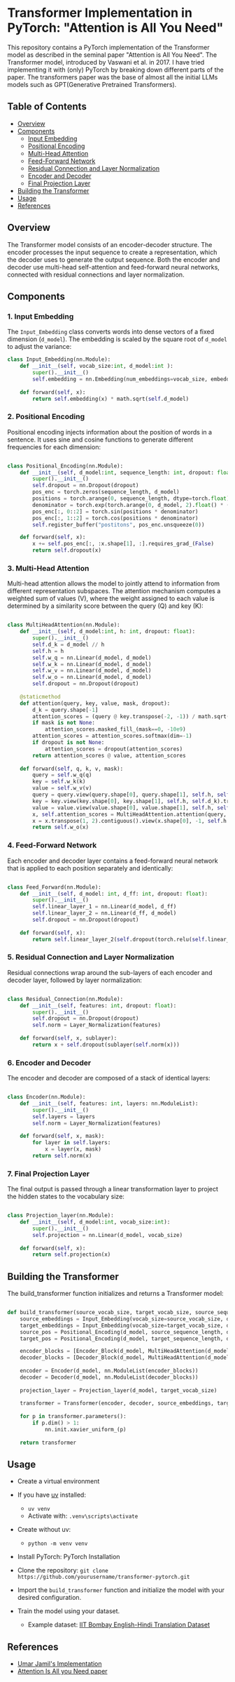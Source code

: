 # Transformer Implementation in PyTorch: "Attention is All You Need"

This repository contains a PyTorch implementation of the Transformer model as described in the seminal paper "Attention is All You Need". The Transformer model, introduced by Vaswani et al. in 2017. I have tried implementing it with (only) PyTorch by breaking down different parts of the paper. The transformers paper was the base of almost all the initial LLMs models such as GPT(Generative Pretrained Transformers).
## Table of Contents

- [Overview](#overview)
- [Components](#components)
  - [Input Embedding](#input-embedding)
  - [Positional Encoding](#positional-encoding)
  - [Multi-Head Attention](#multi-head-attention)
  - [Feed-Forward Network](#feed-forward-network)
  - [Residual Connection and Layer Normalization](#residual-connection-and-layer-normalization)
  - [Encoder and Decoder](#encoder-and-decoder)
  - [Final Projection Layer](#final-projection-layer)
- [Building the Transformer](#building-the-transformer)
- [Usage](#usage)
- [References](#references)

## Overview

The Transformer model consists of an encoder-decoder structure. The encoder processes the input sequence to create a representation, which the decoder uses to generate the output sequence. Both the encoder and decoder use multi-head self-attention and feed-forward neural networks, connected with residual connections and layer normalization.

## Components

### 1. Input Embedding

The `Input_Embedding` class converts words into dense vectors of a fixed dimension (`d_model`). The embedding is scaled by the square root of `d_model` to adjust the variance:

```python
class Input_Embedding(nn.Module): 
    def __init__(self, vocab_size:int, d_model:int ):
        super().__init__()
        self.embedding = nn.Embedding(num_embeddings=vocab_size, embedding_dim=d_model)
        
    def forward(self, x):
        return self.embedding(x) * math.sqrt(self.d_model)
```

### 2. Positional Encoding

Positional encoding injects information about the position of words in a sentence. It uses sine and cosine functions to generate different frequencies for each dimension:

```python

class Positional_Encoding(nn.Module):
    def __init__(self, d_model:int, sequence_length: int, dropout: float) -> None:
        super().__init__()
        self.dropout = nn.Dropout(dropout)
        pos_enc = torch.zeros(sequence_length, d_model)
        positions = torch.arange(0, sequence_length, dtype=torch.float).unsqueeze(1)
        denominator = torch.exp(torch.arange(0, d_model, 2).float() * (-math.log(10000.0) / d_model))
        pos_enc[:, 0::2] = torch.sin(positions * denominator)
        pos_enc[:, 1::2] = torch.cos(positions * denominator)
        self.register_buffer("postitons", pos_enc.unsqueeze(0))

    def forward(self, x):
        x += self.pos_enc[:, :x.shape[1], :].requires_grad_(False)
        return self.dropout(x)
```

### 3. Multi-Head Attention

Multi-head attention allows the model to jointly attend to information from different representation subspaces. The attention mechanism computes a weighted sum of values (V), where the weight assigned to each value is determined by a similarity score between the query (Q) and key (K):

```python

class MultiHeadAttention(nn.Module):
    def __init__(self, d_model:int, h: int, dropout: float):
        super().__init__()
        self.d_k = d_model // h
        self.h = h
        self.w_q = nn.Linear(d_model, d_model)
        self.w_k = nn.Linear(d_model, d_model)
        self.w_v = nn.Linear(d_model, d_model)
        self.w_o = nn.Linear(d_model, d_model)
        self.dropout = nn.Dropout(dropout)
        
    @staticmethod
    def attention(query, key, value, mask, dropout):
        d_k = query.shape[-1]
        attention_scores = (query @ key.transpose(-2, -1)) / math.sqrt(d_k)
        if mask is not None:
            attention_scores.masked_fill_(mask==0, -10e9)
        attention_scores = attention_scores.softmax(dim=-1)
        if dropout is not None:
            attention_scores = dropout(attention_scores)
        return attention_scores @ value, attention_scores
        
    def forward(self, q, k, v, mask):
        query = self.w_q(q)
        key = self.w_k(k)
        value = self.w_v(v)
        query = query.view(query.shape[0], query.shape[1], self.h, self.d_k).transpose(1, 2)
        key = key.view(key.shape[0], key.shape[1], self.h, self.d_k).transpose(1, 2)
        value = value.view(value.shape[0], value.shape[1], self.h, self.d_k).transpose(1, 2)
        x, self.attention_scores = MultiHeadAttention.attention(query, key, value, mask, self.dropout)
        x = x.transpose(1, 2).contiguous().view(x.shape[0], -1, self.h * self.d_k)
        return self.w_o(x)
```

### 4. Feed-Forward Network

Each encoder and decoder layer contains a feed-forward neural network that is applied to each position separately and identically:

```python

class Feed_Forward(nn.Module):
    def __init__(self, d_model: int, d_ff: int, dropout: float):
        super().__init__()
        self.linear_layer_1 = nn.Linear(d_model, d_ff)
        self.linear_layer_2 = nn.Linear(d_ff, d_model)
        self.dropout = nn.Dropout(dropout)
        
    def forward(self, x):
        return self.linear_layer_2(self.dropout(torch.relu(self.linear_layer_1(x))))
```

### 5. Residual Connection and Layer Normalization

Residual connections wrap around the sub-layers of each encoder and decoder layer, followed by layer normalization:

```python

class Residual_Connection(nn.Module):
    def __init__(self, features: int, dropout: float):
        super().__init__()
        self.dropout = nn.Dropout(dropout)
        self.norm = Layer_Normalization(features)
        
    def forward(self, x, sublayer):
        return x + self.dropout(sublayer(self.norm(x)))
```

### 6. Encoder and Decoder

The encoder and decoder are composed of a stack of identical layers:

```python

class Encoder(nn.Module):
    def __init__(self, features: int, layers: nn.ModuleList):
        super().__init__()
        self.layers = layers
        self.norm = Layer_Normalization(features)
        
    def forward(self, x, mask):
        for layer in self.layers:
            x = layer(x, mask)
        return self.norm(x)
```

### 7. Final Projection Layer

The final output is passed through a linear transformation layer to project the hidden states to the vocabulary size:

```python

class Projection_layer(nn.Module):
    def __init__(self, d_model:int, vocab_size:int):
        super().__init__()
        self.projection = nn.Linear(d_model, vocab_size)
        
    def forward(self, x):
        return self.projection(x)
```

## Building the Transformer

The build_transformer function initializes and returns a Transformer model:

```python

def build_transformer(source_vocab_size, target_vocab_size, source_sequence_length, target_sequence_length, d_model=512, N_layers=6, h=8, dropout=0.1, d_ff=2048):
    source_embeddings = Input_Embedding(vocab_size=source_vocab_size, d_model=d_model)
    target_embeddings = Input_Embedding(vocab_size=target_vocab_size, d_model=d_model)
    source_pos = Positional_Encoding(d_model, source_sequence_length, dropout)
    target_pos = Positional_Encoding(d_model, target_sequence_length, dropout)

    encoder_blocks = [Encoder_Block(d_model, MultiHeadAttention(d_model, h, dropout), Feed_Forward(d_model, d_ff, dropout), dropout) for _ in range(N_layers)]
    decoder_blocks = [Decoder_Block(d_model, MultiHeadAttention(d_model, h, dropout), MultiHeadAttention(d_model, h, dropout), Feed_Forward(d_model, d_ff, dropout), dropout) for _ in range(N_layers)]
    
    encoder = Encoder(d_model, nn.ModuleList(encoder_blocks))
    decoder = Decoder(d_model, nn.ModuleList(decoder_blocks))
    
    projection_layer = Projection_layer(d_model, target_vocab_size)
    
    transformer = Transformer(encoder, decoder, source_embeddings, target_embeddings, source_pos, target_pos, projection_layer)
    
    for p in transformer.parameters():
        if p.dim() > 1:
            nn.init.xavier_uniform_(p)
    
    return transformer
```
## Usage
  - Create a virtual environment
  - If you have [uv](https://astral.sh/blog/uv-unified-python-packaging) installed:
    -  ```uv venv```
    -  Activate with: ```.venv\scripts\activate```
  - Create without uv:
    -  ```python -m venv venv```
    
  
- Install PyTorch: PyTorch Installation
- Clone the repository: ```git clone https://github.com/yourusername/transformer-pytorch.git```
- Import the `build_transformer` function and initialize the model with your desired configuration.
- Train the model using your dataset.
  - Example dataset: [IIT Bombay English-Hindi Translation Dataset](https://www.kaggle.com/datasets/vaibhavkumar11/hindi-english-parallel-corpus)

## References
- [Umar Jamil's Implementation](https://youtu.be/ISNdQcPhsts?si=hqGDqjfqUiCdF5xx)
- [Attention Is All you Need paper](https://arxiv.org/abs/1706.03762)
